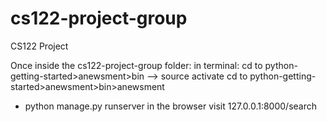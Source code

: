# cs122-project-group
CS122 Project

Once inside the cs122-project-group folder:
  in terminal:
  cd to python-getting-started>anewsment>bin --> source activate
  cd to python-getting-started>anewsment>bin>anewsment
  - python manage.py runserver
  in the browser visit 127.0.0.1:8000/search
